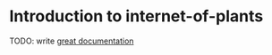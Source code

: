 # Introduction to internet-of-plants

TODO: write [great documentation](http://jacobian.org/writing/what-to-write/)
